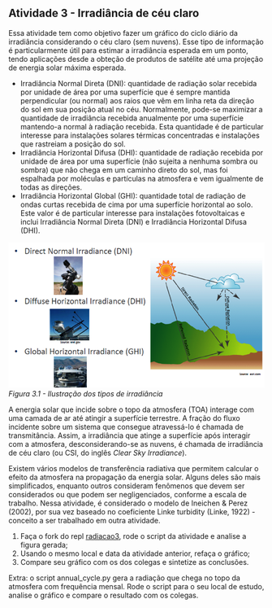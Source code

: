 ## Atividade 3 - Irradiância de céu claro

Essa atividade tem como objetivo fazer um gráfico do ciclo diário da irradiância considerando o céu claro (sem nuvens). Esse tipo de informação é particularmente útil para estimar a irradiância esperada em um ponto, tendo aplicações desde a obteção de produtos de satélite até uma projeção de energia solar máxima esperada.

* Irradiância Normal Direta (DNI): quantidade de radiação solar recebida por unidade de área por uma superfície que é sempre mantida perpendicular (ou normal) aos raios que vêm em linha reta da direção do sol em sua posição atual no céu. Normalmente, pode-se maximizar a quantidade de irradiância recebida anualmente por uma superfície mantendo-a normal à radiação recebida. Esta quantidade é de particular interesse para instalações solares térmicas concentradas e instalações que rastreiam a posição do sol.
* Irradiância Horizontal Difusa (DHI): quantidade de radiação recebida por unidade de área por uma superfície (não sujeita a nenhuma sombra ou sombra) que não chega em um caminho direto do sol, mas foi espalhada por moléculas e partículas na atmosfera e vem igualmente de todas as direções.
* Irradiância Horizontal Global (GHI): quantidade total de radiação de ondas curtas recebida de cima por uma superfície horizontal ao solo. Este valor é de particular interesse para instalações fotovoltaicas e inclui Irradiância Normal Direta (DNI) e Irradiância Horizontal Difusa (DHI).

![](dni-dhi-ghi.png)
*Figura 3.1 - Ilustração dos tipos de irradiância*

A energia solar que incide sobre o topo da atmosfera (TOA) interage com uma camada de ar até atingir a superfície terrestre. A fração do fluxo incidente sobre um sistema que consegue atravessá-lo é chamada de transmitância. Assim, a irradiância que atinge a superfície após interagir com a atmosfera, desconsiderando-se as nuvens, é chamada de irradiância de céu claro (ou CSI, do inglês *Clear Sky Irradiance*).

Existem vários modelos de transferência radiativa que permitem calcular o efeito da atmosfera na propagação da energia solar. Alguns deles são mais simplificados, enquanto outros consideram fenômenos que devem ser considerados ou que podem ser negligenciados, conforme a escala de trabalho. Nessa atividade, é considerado o modelo de Ineichen & Perez (2002), por sua vez baseado no coeficiente Linke turbidity (Linke, 1922) - conceito a ser trabalhado em outra atividade.

1. Faça o fork do repl [radiacao3](https://replit.com/@viniroger/radiacao3), rode o script da atividade e analise a figura gerada;
2. Usando o mesmo local e data da atividade anterior, refaça o gráfico;
3. Compare seu gráfico com os dos colegas e sintetize as conclusões.

Extra: o script annual_cycle.py gera a radiação que chega no topo da atmosfera com frequência mensal. Rode o script para o seu local de estudo, analise o gráfico e compare o resultado com os colegas.